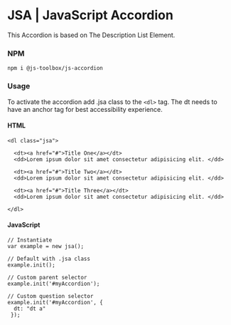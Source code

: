 # JSA | JavaScript Accordion

This Accordion is based on The Description List Element.


### NPM

```
npm i @js-toolbox/js-accordion
```

### Usage

To activate the accordion add .jsa class to the `<dl>` tag. The dt needs to have an anchor tag for best accessibility experience.

#### HTML

```
<dl class="jsa">

  <dt><a href="#">Title One</a></dt>
  <dd>Lorem ipsum dolor sit amet consectetur adipisicing elit. </dd>

  <dt><a href="#">Title Two</a></dt>
  <dd>Lorem ipsum dolor sit amet consectetur adipisicing elit. </dd>

  <dt><a href="#">Title Three</a></dt>
  <dd>Lorem ipsum dolor sit amet consectetur adipisicing elit. </dd>

</dl>
```

#### JavaScript

```
// Instantiate
var example = new jsa();

// Default with .jsa class
example.init();

// Custom parent selector
example.init('#myAccordion');

// Custom question selector
example.init('#myAccordion', { 
  dt: "dt a"
 });
```
